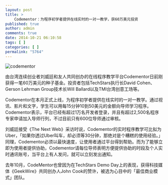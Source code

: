 ```yaml
---
layout: post
title: >
    Codementor：为程序初学者提供在线实时的一对一教学，获60万美元投资
published: true
author: admin
comments: true
date: 2014-10-21 06:10:58
tags: [ ]
categories: [ ]
permalink: "5764"
---
```

![codementor][1]

由台湾连续创业者刘威廷和友人共同创办的在线程序教学平台Codementor日前刚获得一笔60万美元的种子基金。投资者包括TechStars执行长David Cohen、Gerson Lehrman Group技术长Will Ballard以及TMI台湾创意工场等。

Codementor在本月正式上线，为程序初学者提供在线实时的一对一教学。通过视讯、影片和文字，学生可以用每15分钟10到50美元的金额向导师学习程序。Codementor表示，平台已经有超过1万名开发者登录，并且有超过2,500名程序专家申请加入导师行列，不过目前只有600位导师通过审核。

刘威廷接受《The Next Web》采访时说，Codementor的实时程序教学可比拟为Uber，「如果你透过Uber叫车，却必须等30分钟，那绝对是个糟糕的使用经验。」同理，Codementor必须以最快速度，让使用者通过平台得到帮助。而为了能够立即为使用者提供协助，Codementor请每位导师表明方便提供协助的时段及个人实时通讯账号，当平台上有人发问，就可以立刻发出通知。

去年10月，CodeMentor也曾因为在TechStars Demo Day上的表现，获得科技媒体《GeekWire》共同创办人John Cook的赞许，被选为心目中的「最佳商业模式」团队。

 [1]: http://yongz.com/yz/wp-content/uploads/2014/10/46bca7fd51e65a4ee819cfe6baf81b60.jpg